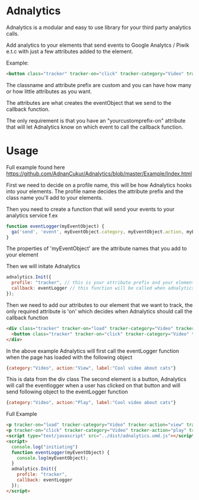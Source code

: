 # Adnalytics
Adnalytics is a modular and easy to use library for your third party analytics calls.

Add analytics to your elements that send events to Google Analytcs / Piwik e.t.c with just a few attributes added to the element.

Example:

```html
<button class="tracker" tracker-on="click" tracker-category="Video" tracker-action="Play" tracker-label="Cool video about cats">Play</button>
```

The classname and attribute prefix are custom and you can have how many or how little attributes as you want.

The attributes are what creates the eventObject that we send to the callback function.

The only requirement is that you have an "yourcustomprefix-on" attribute that will let Adnalytics know on which event to call the callback function.

# Usage

Full example found here https://github.com/AdnanCukur/Adnalytics/blob/master/Example/Index.html

First we need to decide on a profile name, this will be how Adnalytics hooks into your elements.
The profile name decides the attribute prefix and the class name you'll add to your elements.

Then you need to create a function that will send your events to your analytics service
f.ex    

```javascript
function eventLogger(myEventObject) {
  ga('send', 'event', myEventObject.category, myEventObject.action, myEventObject.label)
}
```
The properties of 'myEventObject' are the attribute names that you add to your element

Then we will initate Adnalytics

```javascript
adnalytics.Init({
  profile: "tracker", // this is your attribute prefix and your elements that you want to track needs to have a class with this name
  callback: eventLogger // this function will be called when adnalytics triggers an event on one of your elements
});
```   
    
Then we need to add our attributes to our element that we want to track, the only required attribute is 'on' which decides when Adnalytics should call the callback function

```html
<div class="tracker" tracker-on="load" tracker-category="Video" tracker-action="View" tracker-label="Cool video about cats">
  <button class="tracker" tracker-on="click" tracker-category="Video" tracker-action="Play" tracker-label="Cool video about cats">Play</button>
</div>
```

In the above example Adnalytics will first call the eventLogger function when the page has loaded with the following object
```javascript    
{category:"Video", action:"View", label:"Cool video about cats"}
```
This is data from the div class
The second element is a button, Adnalytics will call the eventlogger when a user has clicked on that button and will send following object to the eventLogger function
```javascript    
{category:"Video", action:"Play", label:"Cool video about cats"}
```

Full Example

```html
<p tracker-on="load" tracker-category="Video" tracker-action="view" tracker-label="Cool video about cats" class="tracker">this will trigger the eventLogger when the page has been loaded</p>
<p tracker-on="click" tracker-category="Video" tracker-action="play" tracker-label="Cool video about cats" class="tracker">this will trigger the eventlogger when user clicks the element</p>
<script type="text/javascript" src="../dist/adnalytics.umd.js"></script>
<script>
  console.log("initiating")
  function eventLogger(myEventObject) {
    console.log(myEventObject);
  }
  adnalytics.Init({
    profile: "tracker",
    callback: eventLogger
  });
</script>
```

